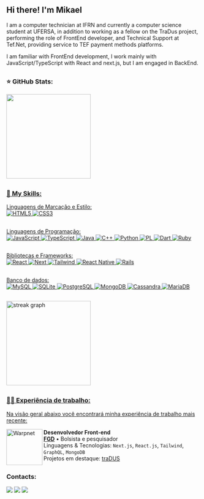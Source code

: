 ## Hi there! I'm Mikael
I am a computer technician at IFRN and currently a computer science student at UFERSA, in addition to working as a fellow on the TraDus project, performing the role of FrontEnd developer, and Technical Support at Tef.Net, providing service to TEF payment methods platforms.

I am familiar with FrontEnd development, I work mainly with JavaScript/TypeScript with React and next.js, but I am engaged in BackEnd.

##
### ⭐ GitHub Stats:
<div>
  <a href="https://github.com/Mikael-Kalashnikov">
    <img height="220em" src="https://github-readme-stats.vercel.app/api?username=MikaelAlvez&show_icons=true&theme=dark&include_all_commits=true&count_private=true"/>
</div>

##
### 🚀 My Skills:
  Linguagens de Marcação e Estilo:<br>
 ![HTML5](https://img.shields.io/badge/HTML5-E34F26?style=for-the-badge&logo=html5&logoColor=white) 
 ![CSS3](https://img.shields.io/badge/CSS3-1572B6?style=for-the-badge&logo=css3&logoColor=white) 
##
  Linguagens de Programação:<br>
 ![JavaScript](https://img.shields.io/badge/JavaScript-F7DF1E?style=for-the-badge&logo=javascript&logoColor=black) 
 ![TypeScript](https://img.shields.io/badge/TypeScript-007ACC?style=for-the-badge&logo=typescript&logoColor=white) 
 ![Java](https://img.shields.io/badge/java-%23ED8B00.svg?style=for-the-badge&logo=openjdk&logoColor=white)
 ![C++](https://img.shields.io/badge/C%2B%2B-00599C?style=for-the-badge&logo=c%2B%2B&logoColor=white) 
 ![Python](https://img.shields.io/badge/python-3670A0?style=for-the-badge&logo=python&logoColor=ffdd54) 
 ![PL](https://img.shields.io/badge/PL%2FSQL-FFFFFF?style=for-the-badge&logo=oracle&logoColor=FF0000&labelColor=FFFFFF&color=FF0000)
 ![Dart](https://img.shields.io/badge/Dart-0175C2?style=for-the-badge&logo=dart&logoColor=white) 
 ![Ruby](https://img.shields.io/badge/Ruby-CC342D?style=for-the-badge&logo=ruby&logoColor=white)
##
  Bibliotecas e Frameworks:<br>
 ![React](https://img.shields.io/badge/React-20232A?style=for-the-badge&logo=react&logoColor=61DAFB) 
 ![Next](https://img.shields.io/badge/Next-black?style=for-the-badge&logo=next.js&logoColor=white) 
 ![Tailwind](https://img.shields.io/badge/tailwindcss-%2338B2AC.svg?style=for-the-badge&logo=tailwind-css&logoColor=white) 
 ![React Native](https://img.shields.io/badge/React_Native-20232A?style=for-the-badge&logo=react&logoColor=61DAFB) 
 ![Rails](https://img.shields.io/badge/rails-%23CC0000.svg?style=for-the-badge&logo=ruby-on-rails&logoColor=white) 
##
  Banco de dados:<br>
 ![MySQL](https://img.shields.io/badge/MySQL-00000F?style=for-the-badge&logo=mysql&logoColor=white)
 ![SQLite](https://img.shields.io/badge/SQLite-000?style=for-the-badge&logo=sqlite&logoColor=07405E)
 ![PostgreSQL](https://img.shields.io/badge/PostgreSQL-000?style=for-the-badge&logo=postgresql)
 ![MongoDB](https://img.shields.io/badge/MongoDB-%234ea94b.svg?style=for-the-badge&logo=mongodb&logoColor=white) 
 ![Cassandra](https://img.shields.io/badge/cassandra-%231287B1.svg?style=for-the-badge&logo=apache-cassandra&logoColor=white)
 ![MariaDB](https://img.shields.io/badge/MariaDB-003545?style=for-the-badge&logo=mariadb&logoColor=white) 

  ##
  <img src="https://streak-stats.demolab.com?user=MikaelAlvez&locale=en&mode=daily&theme=dark&hide_border=false&border_radius=5&order=3" height="220" alt="streak graph"  />

  ##
  ### 🧑‍💻 Experiência de trabalho:

Na visão geral abaixo você encontrará minha experiência de trabalho mais recente:

[<img align="left" height="94px" width="94px" alt="Warpnet" src="https://media.licdn.com/dms/image/v2/C4E0BAQFII99RhUEw4Q/company-logo_200_200/company-logo_200_200/0/1630595361525/fundacao_guimaraes_duque_logo?e=2147483647&v=beta&t=UeY7ZutAj7NzQd45WCNVpWICRy9gh6CSpTzFGiuqBQg"/>](https://www.fgduque.org.br/home)

**Desenvolvedor Front-end** \
[**FGD**](https://www.fgduque.org.br/home) • Bolsista e pesquisador \
Linguagens & Tecnologias: `Next.js`, `React.js`, `Tailwind`, `GraphQL`, `MongoDB`\
Projetos em destaque: [traDUS](https://projetotradus.org/)
<br/>

 ##
### Contacts:
  
<div> 
  <a href = "mailto:mikaelalvez5@gmail.com"><img src="https://img.shields.io/badge/-Gmail-%23333?style=for-the-badge&logo=gmail&logoColor=white" target="_blank"></a> 
  <a href="https://www.linkedin.com/in/mikael-alves-0968b1181/" target="_blank"><img src="https://img.shields.io/badge/-LinkedIn-%230077B5?style=for-the-badge&logo=linkedin&logoColor=white" target="_blank"></a>
  <a href="https://www.instagram.com/jmikael_alves/" target="_blank"><img src="https://img.shields.io/badge/-Instagram-%23E4405F?style=for-the-badge&logo=instagram&logoColor=white" target="_blank"></a>
</div>
